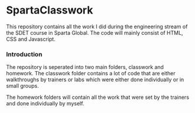 # SpartaClasswork
This repository contains all the work I did during the engineering stream of the SDET course in Sparta Global. The code will mainly consist of HTML, CSS and Javascript.

### Introduction
The repository is seperated into two main folders, classwork and homework. The classwork folder contains a lot of code that are either walkthroughs by trainers or labs which were either done individually or in small groups. 

The homework folders will contain all the work that were set by the trainers and done individually by myself. 
